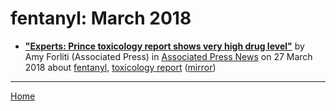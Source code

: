 # fentanyl: March 2018

 - [**"Experts: Prince toxicology report shows very high drug level"**](https://apnews.com/f80bf6952ecf4d02a675b9fac69d7dc6) by Amy Forliti (Associated Press) in [Associated Press News](https://www.apnews.com/) on 27 March 2018 about [fentanyl](https://bjmdotnet.github.io/pr1nc3/topics/fentanyl/), [toxicology report](https://bjmdotnet.github.io/pr1nc3/topics/toxicology-report/) ([mirror](https://web.archive.org/web/*/https://apnews.com/f80bf6952ecf4d02a675b9fac69d7dc6))

----

[Home](./)
